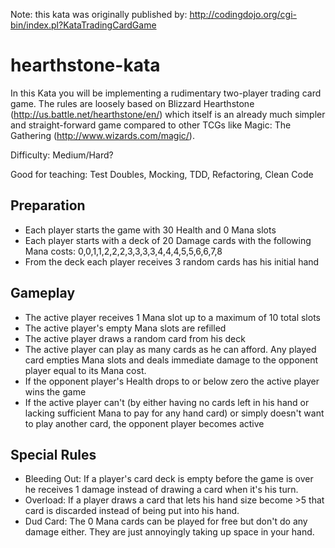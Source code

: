 Note: this kata was originally published by: http://codingdojo.org/cgi-bin/index.pl?KataTradingCardGame

# hearthstone-kata

In this Kata you will be implementing a rudimentary two-player trading card game. The rules are loosely based on Blizzard Hearthstone (http://us.battle.net/hearthstone/en/) which itself is an already much simpler and straight-forward game compared to other TCGs like Magic: The Gathering (http://www.wizards.com/magic/).

Difficulty: Medium/Hard?

Good for teaching: Test Doubles, Mocking, TDD, Refactoring, Clean Code

## Preparation

* Each player starts the game with 30 Health and 0 Mana slots
* Each player starts with a deck of 20 Damage cards with the following Mana costs: 0,0,1,1,2,2,2,3,3,3,3,4,4,4,5,5,6,6,7,8
* From the deck each player receives 3 random cards has his initial hand

## Gameplay

* The active player receives 1 Mana slot up to a maximum of 10 total slots
* The active player's empty Mana slots are refilled
* The active player draws a random card from his deck
* The active player can play as many cards as he can afford. Any played card empties Mana slots and deals immediate damage to the opponent player equal to its Mana cost.
* If the opponent player's Health drops to or below zero the active player wins the game
* If the active player can't (by either having no cards left in his hand or lacking sufficient Mana to pay for any hand card) or simply doesn't want to play another card, the opponent player becomes active


## Special Rules

* Bleeding Out: If a player's card deck is empty before the game is over he receives 1 damage instead of drawing a card when it's his turn.
* Overload: If a player draws a card that lets his hand size become >5 that card is discarded instead of being put into his hand.
* Dud Card: The 0 Mana cards can be played for free but don't do any damage either. They are just annoyingly taking up space in your hand.

